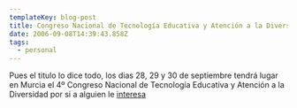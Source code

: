```yaml
---
templateKey: blog-post
title: Congreso Nacional de Tecnologí­a Educativa y Atenci­ón a la Diversidad
date: 2006-09-08T14:39:43.858Z
tags:
  - personal
---
```

Pues el titulo lo dice todo, los dias 28, 29 y 30 de septiembre tendrá lugar en Murcia el 4º Congreso Nacional de Tecnologí­a Educativa y Atenci­ón a la Diversidad por si a alguien le [interesa](http://congreso.tecnoneet.org/)